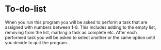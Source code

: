 # To-do-list
When you run this program you will be asked to perform a task that are assigned with numbers between 1-8. This includes adding to the empty list, removing from the list, marking a task as complete etc.
After each performed task you will be asked to select another or the same option until you decide to quit the program.
